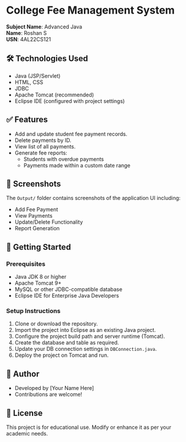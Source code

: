 # College Fee Management System

**Subject Name**: Advanced Java    
**Name**: Roshan S  
**USN**: 4AL22CS121


## 🛠️ Technologies Used

- Java (JSP/Servlet)
- HTML, CSS
- JDBC
- Apache Tomcat (recommended)
- Eclipse IDE (configured with project settings)

## ✅ Features

- Add and update student fee payment records.
- Delete payments by ID.
- View list of all payments.
- Generate fee reports:
  - Students with overdue payments
  - Payments made within a custom date range

## 📸 Screenshots

The `Output/` folder contains screenshots of the application UI including:
- Add Fee Payment
- View Payments
- Update/Delete Functionality
- Report Generation

## 🚀 Getting Started

### Prerequisites

- Java JDK 8 or higher
- Apache Tomcat 9+
- MySQL or other JDBC-compatible database
- Eclipse IDE for Enterprise Java Developers

### Setup Instructions

1. Clone or download the repository.
2. Import the project into Eclipse as an existing Java project.
3. Configure the project build path and server runtime (Tomcat).
4. Create the database and table as required.
5. Update your DB connection settings in `DBConnection.java`.
6. Deploy the project on Tomcat and run.

## 🧠 Author

- Developed by [Your Name Here]
- Contributions are welcome!

## 📝 License

This project is for educational use. Modify or enhance it as per your academic needs.

